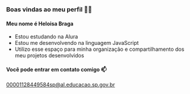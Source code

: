 ### Boas vindas ao meu perfil 💙💙
#### Meu nome é Heloisa Braga

- Estou estudando na Alura
- Estou me desenvolvendo na linguagem JavaScript
- Utilizo esse espaço para minha organização e compartilhamento dos meu projetos desenvolvidos
#### Você pode entrar em contato comigo 📫
00001128449584sp@al.educacao.sp.gov.br
